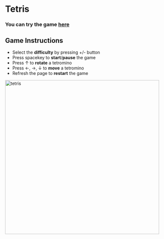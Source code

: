 # Tetris 
<h3><st> You can try the game <a href="https://smorikawa47.github.io/Tetris/">here</a> </st></h3>

## Game Instructions
- Select the **difficulty** by pressing +/- button
- Press spacekey to **start**/**pause** the game
- Press ↑ to **rotate** a tetromino
- Press ←, →, ↓ to **move** a tetromino
- Refresh the page to **restart** the game

<img align="left" width="500" alt="tetris" src="https://user-images.githubusercontent.com/80607636/187051262-ceba9eee-c7d7-4ce6-8adc-ab2ef6e29ec7.png">
